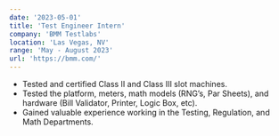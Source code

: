 ```yaml
---
date: '2023-05-01'
title: 'Test Engineer Intern'
company: 'BMM Testlabs'
location: 'Las Vegas, NV'
range: 'May - August 2023'
url: 'https://bmm.com/'
---
```


- Tested and certified Class II and Class III slot machines.
- Tested the platform, meters, math models (RNG’s, Par Sheets), and hardware (Bill Validator, Printer, Logic Box, etc).
- Gained valuable experience working in the Testing, Regulation, and Math Departments.
